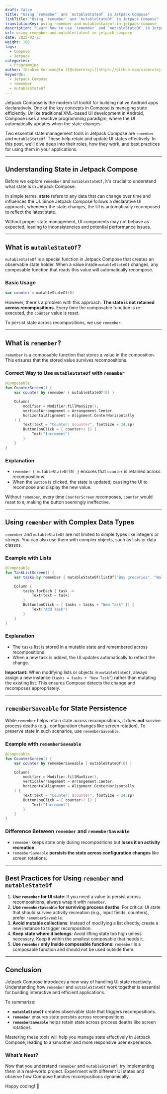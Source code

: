 ```yaml
---
draft: false
title: "Using `remember` and `mutableStateOf` in Jetpack Compose"
linkTitle: "Using `remember` and `mutableStateOf` in Jetpack Compose"
translationKey: using-remember-and-mutablestateof-in-jetpack-compose
description: "Learn how to use `remember` and `mutableStateOf` in Jetpack Compose for efficient state management in Android apps."
url: using-remember-and-mutablestateof-in-jetpack-compose
date: 2025-02-27
weight: 180
tags:
  - Compose
  - Jetpack
categories:
  - Programming
author: İbrahim Korucuoğlu ([@siberoloji](https://github.com/siberoloji))
keywords:
  - Jetpack Compose
  - remember
  - mutableStateOf
---
```


Jetpack Compose is the modern UI toolkit for building native Android apps declaratively. One of the key concepts in Compose is managing state efficiently. Unlike traditional XML-based UI development in Android, Compose uses a reactive programming paradigm, where the UI automatically updates when the state changes.

Two essential state management tools in Jetpack Compose are `remember` and `mutableStateOf`. These help retain and update UI states effectively. In this post, we'll dive deep into their roles, how they work, and best practices for using them in your applications.

---

## Understanding State in Jetpack Compose

Before we explore `remember` and `mutableStateOf`, it's crucial to understand what state is in Jetpack Compose.

In simple terms, **state** refers to any data that can change over time and influences the UI. Since Jetpack Compose follows a declarative UI approach, whenever the state changes, the UI is automatically recomposed to reflect the latest state.

Without proper state management, UI components may not behave as expected, leading to inconsistencies and potential performance issues.

---

## What is `mutableStateOf`?

`mutableStateOf` is a special function in Jetpack Compose that creates an observable state holder. When a value inside `mutableStateOf` changes, any composable function that reads this value will automatically recompose.

### Basic Usage

```kotlin
var counter = mutableStateOf(0)
```

However, there's a problem with this approach. **The state is not retained across recompositions.** Every time the composable function is re-executed, the `counter` value is reset.

To persist state across recompositions, we use `remember`.

---

## What is `remember`?

`remember` is a composable function that stores a value in the composition. This ensures that the stored value survives recompositions.

### Correct Way to Use `mutableStateOf` with `remember`

```kotlin
@Composable
fun CounterScreen() {
    var counter by remember { mutableStateOf(0) }

    Column(
        modifier = Modifier.fillMaxSize(),
        verticalArrangement = Arrangement.Center,
        horizontalAlignment = Alignment.CenterHorizontally
    ) {
        Text(text = "Counter: $counter", fontSize = 24.sp)
        Button(onClick = { counter++ }) {
            Text("Increment")
        }
    }
}
```

### Explanation

- `remember { mutableStateOf(0) }` ensures that `counter` is retained across recompositions.
- When the `Button` is clicked, the state is updated, causing the UI to recompose and display the new value.

Without `remember`, every time `CounterScreen` recomposes, `counter` would reset to `0`, making the button seemingly ineffective.

---

## Using `remember` with Complex Data Types

`remember` and `mutableStateOf` are not limited to simple types like integers or strings. You can also use them with complex objects, such as lists or data classes.

### Example with Lists

```kotlin
@Composable
fun TaskListScreen() {
    var tasks by remember { mutableStateOf(listOf("Buy groceries", "Walk the dog")) }

    Column {
        tasks.forEach { task ->
            Text(text = task)
        }
        Button(onClick = { tasks = tasks + "New Task" }) {
            Text("Add Task")
        }
    }
}
```

### Explanation

- The `tasks` list is stored in a mutable state and remembered across recompositions.
- When a new task is added, the UI updates automatically to reflect the change.

**Important:** When modifying lists or objects in `mutableStateOf`, always assign a new instance (`tasks = tasks + "New Task"`) rather than mutating the existing list. This ensures Compose detects the change and recomposes appropriately.

---

## `rememberSaveable` for State Persistence

While `remember` helps retain state across recompositions, it does **not** survive process deaths (e.g., configuration changes like screen rotation). To preserve state in such scenarios, use `rememberSaveable`.

### Example with `rememberSaveable`

```kotlin
@Composable
fun CounterScreen() {
    var counter by rememberSaveable { mutableStateOf(0) }

    Column(
        modifier = Modifier.fillMaxSize(),
        verticalArrangement = Arrangement.Center,
        horizontalAlignment = Alignment.CenterHorizontally
    ) {
        Text(text = "Counter: $counter", fontSize = 24.sp)
        Button(onClick = { counter++ }) {
            Text("Increment")
        }
    }
}
```

### Difference Between `remember` and `rememberSaveable`

- `remember` keeps state only during recompositions but **loses it on activity recreation**.
- `rememberSaveable` **persists the state across configuration changes** like screen rotations.

---

## Best Practices for Using `remember` and `mutableStateOf`

1. **Use `remember` for UI state**: If you need a value to persist across recompositions, always wrap it with `remember`.
2. **Use `rememberSaveable` for surviving process deaths**: For critical UI state that should survive activity recreation (e.g., input fields, counters), prefer `rememberSaveable`.
3. **Avoid mutable collections**: Instead of modifying a list directly, create a new instance to trigger recomposition.
4. **Keep state where it belongs**: Avoid lifting state too high unless necessary. Keep it within the smallest composable that needs it.
5. **Use `remember` only inside composable functions**: `remember` is a composable function and should not be used outside them.

---

## Conclusion

Jetpack Compose introduces a new way of handling UI state reactively. Understanding how `remember` and `mutableStateOf` work together is essential for building interactive and efficient applications.

To summarize:

- **`mutableStateOf`** creates observable state that triggers recompositions.
- **`remember`** ensures state persists across recompositions.
- **`rememberSaveable`** helps retain state across process deaths like screen rotations.

Mastering these tools will help you manage state effectively in Jetpack Compose, leading to a smoother and more responsive user experience.

### What’s Next?

Now that you understand `remember` and `mutableStateOf`, try implementing them in a real-world project. Experiment with different UI states and observe how Compose handles recompositions dynamically.

Happy coding! 🚀
